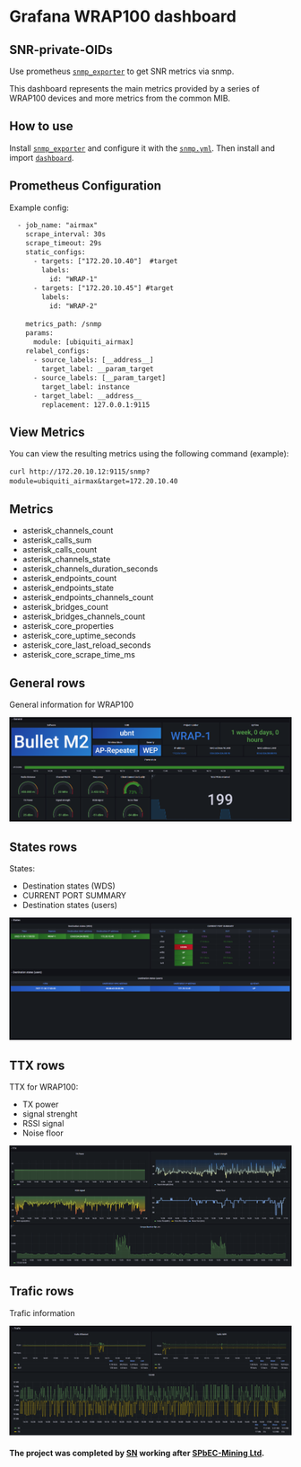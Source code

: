 # Grafana WRAP100 dashboard

## SNR-private-OIDs
Use prometheus [```snmp_exporter```](https://github.com/prometheus/snmp_exporter) to get SNR metrics via snmp.

This dashboard represents the main metrics provided by a series of WRAP100 devices and more metrics from the common MIB.

## How to use
Install [```snmp_exporter```](https://github.com/prometheus/snmp_exporter) and configure it with the [```snmp.yml```](/snmp/snmp.yml). Then install and import [```dashboard```](/WRAP100.json). 

## Prometheus Configuration
Example config:
```
  - job_name: "airmax"
    scrape_interval: 30s
    scrape_timeout: 29s
    static_configs:
      - targets: ["172.20.10.40"]  #target
        labels:
          id: "WRAP-1"
      - targets: ["172.20.10.45"] #target
        labels:
          id: "WRAP-2"

    metrics_path: /snmp
    params:
      module: [ubiquiti_airmax]
    relabel_configs:
      - source_labels: [__address__]
        target_label: __param_target
      - source_labels: [__param_target]
        target_label: instance
      - target_label: __address__
        replacement: 127.0.0.1:9115
```

## View Metrics
You can view the resulting metrics using the following command (example): 

`curl http://172.20.10.12:9115/snmp?module=ubiquiti_airmax&target=172.20.10.40`

## Metrics
* asterisk_channels_count
* asterisk_calls_sum
* asterisk_calls_count
* asterisk_channels_state
* asterisk_channels_duration_seconds
* asterisk_endpoints_count
* asterisk_endpoints_state
* asterisk_endpoints_channels_count
* asterisk_bridges_count
* asterisk_bridges_channels_count
* asterisk_core_properties
* asterisk_core_uptime_seconds
* asterisk_core_last_reload_seconds
* asterisk_core_scrape_time_ms

## General rows
General information for WRAP100

![image alt](/images/General.png)

## States rows
States:
* Destination states (WDS)
* CURRENT PORT SUMMARY
* Destination states (users)

![image alt](/images/States.png)

## TTX rows
TTX for WRAP100:
* TX power
* signal strenght
* RSSI signal
* Noise floor

![image alt](/images/TTX.png)

## Trafic rows
Trafic information

![image alt](/images/Trafic.png)

#### The project was completed by [SN](https://github.com/StanislavVN) working after [SPbEC-Mining Ltd](https://github.com/smtech-ru).
